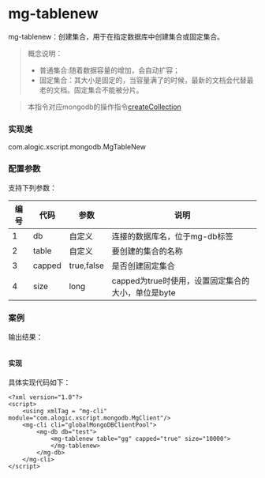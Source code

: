 mg-tablenew
======

mg-tablenew：创建集合，用于在指定数据库中创建集合或固定集合。

> 概念说明：
> * 普通集合:随着数据容量的增加，会自动扩容；
> * 固定集合：其大小是固定的，当容量满了的时候，最新的文档会代替最老的文档。固定集合不能被分片。

> 本指令对应mongodb的操作指令[createCollection](http://mongodb.github.io/mongo-java-driver/3.4/driver/tutorials/databases-collections/)

### 实现类

com.alogic.xscript.mongodb.MgTableNew

### 配置参数

支持下列参数：

| 编号 | 代码 | 参数 | 说明  |
| ---- | ---- | ---- | ---- |
| 1 | db | 自定义 |连接的数据库名，位于mg-db标签|
| 2 | table | 自定义 |要创建的集合的名称|
| 3 | capped | true,false |是否创建固定集合|
| 4 | size | long |capped为true时使用，设置固定集合的大小，单位是byte|

### 案例

输出结果：
```

```
#### 实现

具体实现代码如下：
```
<?xml version="1.0"?>
<script>
	<using xmlTag = "mg-cli" module="com.alogic.xscript.mongodb.MgClient"/>
	<mg-cli cli="globalMongoDBClientPool">
		<mg-db db="test">
			<mg-tablenew table="gg" capped="true" size="10000">
			</mg-tablenew>
		</mg-db>
	</mg-cli>
</script> 


```